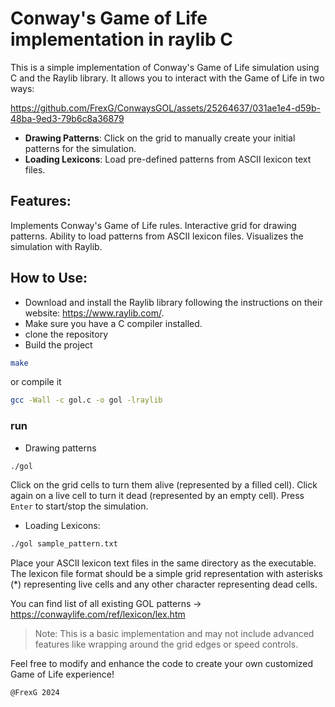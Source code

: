 # Conway's Game of Life implementation in raylib C

This is a simple implementation of Conway's Game of Life simulation using C and the Raylib library. It allows you to interact with the Game of Life in two ways:

https://github.com/FrexG/ConwaysGOL/assets/25264637/031ae1e4-d59b-48ba-9ed3-79b6c8a36879

- **Drawing Patterns**: Click on the grid to manually create your initial patterns for the simulation.
- **Loading Lexicons**: Load pre-defined patterns from ASCII lexicon text files.

## Features:
Implements Conway's Game of Life rules.
Interactive grid for drawing patterns.
Ability to load patterns from ASCII lexicon files.
Visualizes the simulation with Raylib.
## How to Use:

- Download and install the Raylib library following the instructions on their website: https://www.raylib.com/.
- Make sure you have a C compiler installed.
- clone the repository
- Build the project
``` Bash
make
```
or compile it
```Bash
gcc -Wall -c gol.c -o gol -lraylib
```
### run
- Drawing patterns
```Bash
./gol
```
Click on the grid cells to turn them alive (represented by a filled cell).
Click again on a live cell to turn it dead (represented by an empty cell).
Press  `Enter` to start/stop the simulation.
- Loading Lexicons:
```Bash
./gol sample_pattern.txt
```
Place your ASCII lexicon text files in the same directory as the executable.
The lexicon file format should be a simple grid representation with asterisks (*) representing live cells and any other character representing dead cells.

You can find list of all existing GOL patterns -> https://conwaylife.com/ref/lexicon/lex.htm
>Note:
This is a basic implementation and may not include advanced features like wrapping around the grid edges or speed controls.

Feel free to modify and enhance the code to create your own customized Game of Life experience!

`@FrexG 2024`

